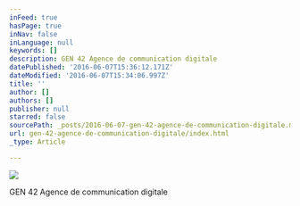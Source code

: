 ```yaml
---
inFeed: true
hasPage: true
inNav: false
inLanguage: null
keywords: []
description: GEN 42 Agence de communication digitale
datePublished: '2016-06-07T15:36:12.171Z'
dateModified: '2016-06-07T15:34:06.997Z'
title: ''
author: []
authors: []
publisher: null
starred: false
sourcePath: _posts/2016-06-07-gen-42-agence-de-communication-digitale.md
url: gen-42-agence-de-communication-digitale/index.html
_type: Article

---
```

![](https://the-grid-user-content.s3-us-west-2.amazonaws.com/d865a06a-89c8-4faa-99c9-243f825fc5e4.png)

GEN 42 Agence de communication digitale